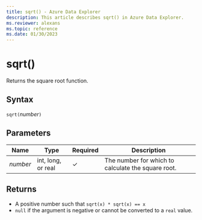 ```yaml
---
title: sqrt() - Azure Data Explorer
description: This article describes sqrt() in Azure Data Explorer.
ms.reviewer: alexans
ms.topic: reference
ms.date: 01/30/2023
---
```

# sqrt()

Returns the square root function.  

## Syntax

`sqrt(`*number*`)`

## Parameters

| Name | Type | Required | Description |
|--|--|--|--|
| *number* | int, long, or real | &check; | The number for which to calculate the square root.|

## Returns

* A positive number such that `sqrt(x) * sqrt(x) == x`
* `null` if the argument is negative or cannot be converted to a `real` value.
